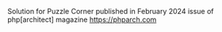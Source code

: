 Solution for Puzzle Corner published in February 2024 issue of php[architect] magazine <https://phparch.com>

